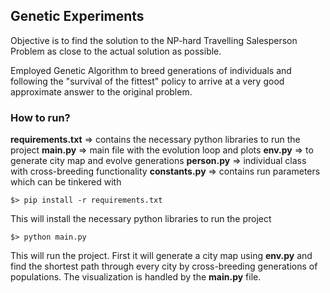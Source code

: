 ## Genetic Experiments
Objective is to find the solution to the NP-hard Travelling Salesperson Problem as close to the actual solution as possible.

Employed Genetic Algorithm to breed generations of individuals and following the "survival of the fittest" policy to arrive at a very good approximate answer to the original problem.

### How to run?
**requirements.txt** => contains the necessary python libraries to run the project
**main.py** => main file with the evolution loop and plots
**env.py** => to generate city map and evolve generations
**person.py** => individual class with cross-breeding functionality
**constants.py** => contains run parameters which can be tinkered with

```
$> pip install -r requirements.txt
```
This will install the necessary python libraries to run the project

```
$> python main.py
```
This will run the project. First it will generate a city map using **env.py** and find the shortest path through every city by cross-breeding generations of populations. The visualization is handled by the **main.py** file.

